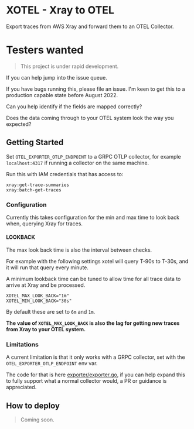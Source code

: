 # XOTEL - Xray to OTEL

Export traces from AWS Xray and forward them to an OTEL Collector.

# Testers wanted

> This project is under rapid development.

If you can help jump into the issue queue.

If you have bugs running this, please file an issue. I'm keen to get this to
a production capable state before August 2022.

Can you help identify if the fields are mapped correctly?

Does the data coming through to your OTEL system look the way you expected?

## Getting Started

Set `OTEL_EXPORTER_OTLP_ENDPOINT` to a GRPC OTLP collector, for example `localhost:4317` if running a collector on the same machine.

Run this with IAM credentials that has access to:

```
xray:get-trace-summaries
xray:batch-get-traces
```

### Configuration

Currently this takes configuration for the min and max time to look back when,
querying Xray for traces.

#### LOOKBACK

The max look back time is also the interval between checks.

For example with the following settings xotel will query T-90s to T-30s, and
it will run that query every minute.

A minimum lookback time can be tuned to allow time for all trace data to arrive
at Xray and be processed.

```
XOTEL_MAX_LOOK_BACK="1m"
XOTEL_MIN_LOOK_BACK="30s"
```

By default these are set to `6m` and `1m`.

**The value of `XOTEL_MAX_LOOK_BACK` is also the lag for getting new traces from
Xray to your OTEL system.**

### Limitations

A current limitation is that it only works with a GRPC collector, set with the `OTEL_EXPORTER_OTLP_ENDPOINT` env var.

The code for that is here [exporter/exporter.go](exporter/exporter.go), if you
can help expand this to fully support what a normal collector would, a PR or
guidance is appreciated.

## How to deploy

> Coming soon.
